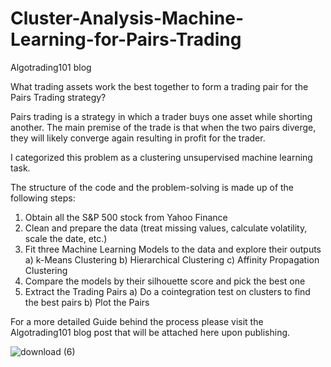 # Cluster-Analysis-Machine-Learning-for-Pairs-Trading
Algotrading101 blog

What trading assets work the best together to form a trading pair for the Pairs Trading strategy?

Pairs trading is a strategy in which a trader buys one asset while shorting another. The main premise of the trade is that when the two pairs diverge, they will likely converge again resulting in profit for the trader.

I categorized this problem as a clustering unsupervised machine learning task.

The structure of the code and the problem-solving is made up of the following steps:

1. Obtain all the S&P 500 stock from Yahoo Finance
2. Clean and prepare the data (treat missing values, calculate volatility, scale the date, etc.)
3. Fit three Machine Learning Models to the data and explore their outputs
  a) k-Means Clustering
  b) Hierarchical Clustering
  c) Affinity Propagation Clustering
4. Compare the models by their silhouette score and pick the best one
6. Extract the Trading Pairs
  a) Do a cointegration test on clusters to find the best pairs
  b) Plot the Pairs

For a more detailed Guide behind the process please visit the Algotrading101 blog post that will be attached here upon publishing.

![download (6)](https://user-images.githubusercontent.com/74266147/112733578-0dacb280-8f41-11eb-91ac-456f8245d065.png)

